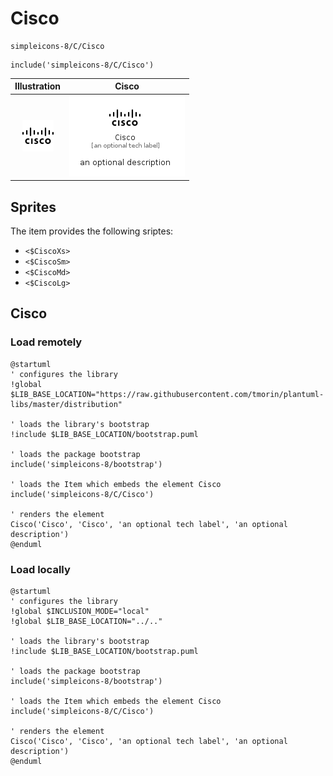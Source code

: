 # Cisco


```text
simpleicons-8/C/Cisco
```

```text
include('simpleicons-8/C/Cisco')
```



| Illustration | Cisco |
| :---: | :---: |
| ![illustration for Illustration](../../simpleicons-8/C/Cisco.png) | ![illustration for Cisco](../../simpleicons-8/C/Cisco.Local.png) |



## Sprites
The item provides the following sriptes:

- `<$CiscoXs>`
- `<$CiscoSm>`
- `<$CiscoMd>`
- `<$CiscoLg>`





## Cisco

### Load remotely
```plantuml
@startuml
' configures the library
!global $LIB_BASE_LOCATION="https://raw.githubusercontent.com/tmorin/plantuml-libs/master/distribution"

' loads the library's bootstrap
!include $LIB_BASE_LOCATION/bootstrap.puml

' loads the package bootstrap
include('simpleicons-8/bootstrap')

' loads the Item which embeds the element Cisco
include('simpleicons-8/C/Cisco')

' renders the element
Cisco('Cisco', 'Cisco', 'an optional tech label', 'an optional description')
@enduml
```

### Load locally
```plantuml
@startuml
' configures the library
!global $INCLUSION_MODE="local"
!global $LIB_BASE_LOCATION="../.."

' loads the library's bootstrap
!include $LIB_BASE_LOCATION/bootstrap.puml

' loads the package bootstrap
include('simpleicons-8/bootstrap')

' loads the Item which embeds the element Cisco
include('simpleicons-8/C/Cisco')

' renders the element
Cisco('Cisco', 'Cisco', 'an optional tech label', 'an optional description')
@enduml
```

